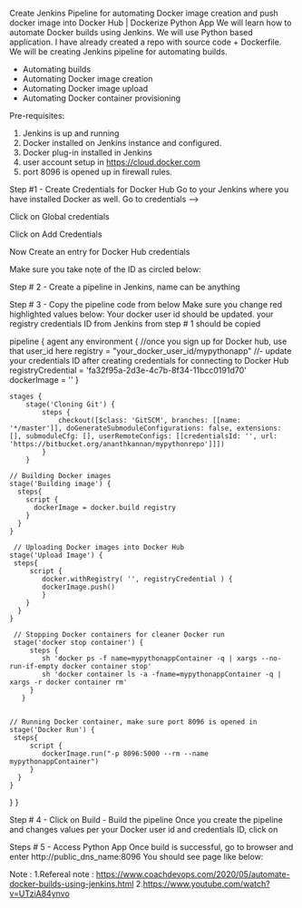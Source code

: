 Create Jenkins Pipeline for automating Docker image creation and push docker image into Docker Hub | Dockerize Python App
We will learn how to automate Docker builds using Jenkins. We will use Python based application. I have already created a repo with source code + Dockerfile. We will be creating Jenkins pipeline for automating builds.


- Automating builds
- Automating Docker image creation
- Automating Docker image upload
- Automating Docker container provisioning

Pre-requisites:
1. Jenkins is up and running
2. Docker installed on Jenkins instance and configured.
3. Docker plug-in installed in Jenkins
4. user account setup in https://cloud.docker.com
5. port 8096 is opened up in firewall rules.

Step #1 - Create Credentials for Docker Hub
Go to your Jenkins where you have installed Docker as well. Go to credentials -->

Click on Global credentials

Click on Add Credentials


Now Create an entry for Docker Hub credentials


Make sure you take note of the ID as circled below:



Step # 2 - Create a pipeline in Jenkins, name can be anything


Step # 3 - Copy the pipeline code from below
Make sure you change red highlighted values below:
Your docker user id should be updated.
your registry credentials ID from Jenkins from step # 1 should be copied

pipeline {
    agent any 
    environment {
        //once you sign up for Docker hub, use that user_id here
        registry = "your_docker_user_id/mypythonapp"
        //- update your credentials ID after creating credentials for connecting to Docker Hub
        registryCredential = 'fa32f95a-2d3e-4c7b-8f34-11bcc0191d70'
        dockerImage = ''
    }
    
    stages {
        stage('Cloning Git') {
            steps {
                checkout([$class: 'GitSCM', branches: [[name: '*/master']], doGenerateSubmoduleConfigurations: false, extensions: [], submoduleCfg: [], userRemoteConfigs: [[credentialsId: '', url: 'https://bitbucket.org/ananthkannan/mypythonrepo']]])       
            }
        }
    
    // Building Docker images
    stage('Building image') {
      steps{
        script {
          dockerImage = docker.build registry
        }
      }
    }
    
     // Uploading Docker images into Docker Hub
    stage('Upload Image') {
     steps{    
         script {
            docker.withRegistry( '', registryCredential ) {
            dockerImage.push()
            }
        }
      }
    }
    
     // Stopping Docker containers for cleaner Docker run
     stage('docker stop container') {
         steps {
            sh 'docker ps -f name=mypythonappContainer -q | xargs --no-run-if-empty docker container stop'
            sh 'docker container ls -a -fname=mypythonappContainer -q | xargs -r docker container rm'
         }
       }
    
    
    // Running Docker container, make sure port 8096 is opened in 
    stage('Docker Run') {
     steps{
         script {
            dockerImage.run("-p 8096:5000 --rm --name mypythonappContainer")
         }
      }
    }
  }
}


Step # 4 - Click on Build - Build the pipeline
Once you create the pipeline and changes values per your Docker user id and credentials ID, click on 


Steps # 5 - Access Python App
Once build is successful, go to browser and enter http://public_dns_name:8096
You should see page like below:

Note : 
1.Refereal note : https://www.coachdevops.com/2020/05/automate-docker-builds-using-jenkins.html
2.https://www.youtube.com/watch?v=UTziA84ynvo
